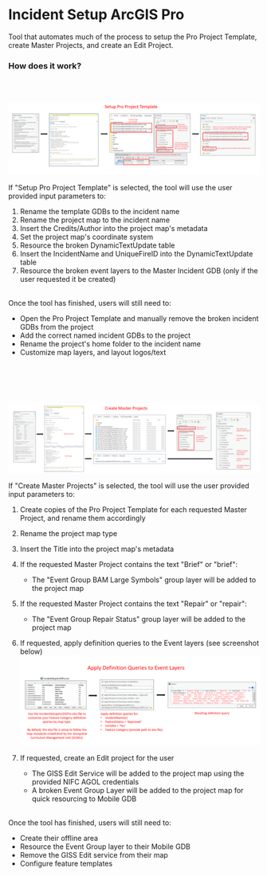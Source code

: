 # Incident Setup ArcGIS Pro

Tool that automates much of the process to setup the Pro Project Template, create Master Projects, and create an Edit Project.

### How does it work?
</br>
</br>

![screenshot_IncidentSetupArcGISPro_1.png](https://raw.githubusercontent.com/mpanunto/PanunTools/main/docs/screenshot_IncidentSetupArcGISPro_1.png)

If "Setup Pro Project Template" is selected, the tool will use the user provided input parameters to:
1. Rename the template GDBs to the incident name
2. Rename the project map to the incident name
3. Insert the Credits/Author into the project map's metadata
4. Set the project map's coordinate system
5. Resource the broken DynamicTextUpdate table
6. Insert the IncidentName and UniqueFireID into the DynamicTextUpdate table
7. Resource the broken event layers to the Master Incident GDB (only if the user requested it be created)
</br>
Once the tool has finished, users will still need to:

* Open the Pro Project Template and manually remove the broken incident GDBs from the project
* Add the correct named incident GDBs to the project
* Rename the project's home folder to the incident name
* Customize map layers, and layout logos/text
</br>
</br>
</br>
</br>

![screenshot_IncidentSetupArcGISPro_2.png](https://raw.githubusercontent.com/mpanunto/PanunTools/main/docs/screenshot_IncidentSetupArcGISPro_2.png)

If "Create Master Projects" is selected, the tool will use the user provided input parameters to:
1. Create copies of the Pro Project Template for each requested Master Project, and rename them accordingly
2. Rename the project map type
3. Insert the Title into the project map's metadata
4. If the requested Master Project contains the text "Brief" or "brief":
    - The "Event Group BAM Large Symbols" group layer will be added to the project map
5. If the requested Master Project contains the text "Repair" or "repair":
    - The "Event Group Repair Status" group layer will be added to the project map
6. If requested, apply definition queries to the Event layers (see screenshot below)
   ![screenshot_IncidentSetupArcGISPro_3.png](https://raw.githubusercontent.com/mpanunto/PanunTools/main/docs/screenshot_IncidentSetupArcGISPro_3.png)

7. If requested, create an Edit project for the user
    - The GISS Edit Service will be added to the project map using the provided NIFC AGOL credentials
    - A broken Event Group Layer will be added to the project map for quick resourcing to Mobile GDB


</br>
Once the tool has finished, users will still need to:

* Create their offline area
* Resource the Event Group layer to their Mobile GDB
* Remove the GISS Edit service from their map
* Configure feature templates
